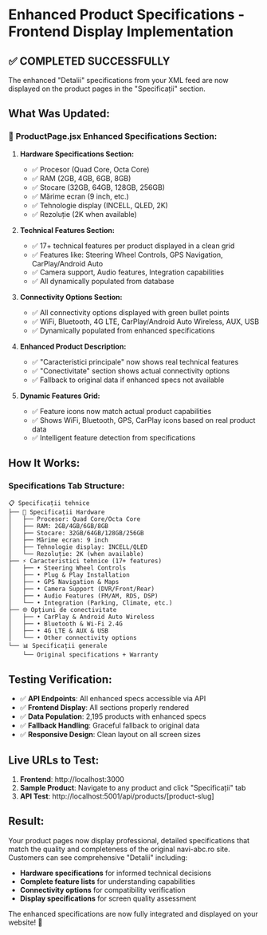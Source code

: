 # Enhanced Product Specifications - Frontend Display Implementation

## ✅ **COMPLETED SUCCESSFULLY**

The enhanced "Detalii" specifications from your XML feed are now displayed on the product pages in the "Specificații" section.

## **What Was Updated:**

### 📱 **ProductPage.jsx Enhanced Specifications Section:**

1. **Hardware Specifications Section:**
   - ✅ Procesor (Quad Core, Octa Core)
   - ✅ RAM (2GB, 4GB, 6GB, 8GB)
   - ✅ Stocare (32GB, 64GB, 128GB, 256GB)
   - ✅ Mărime ecran (9 inch, etc.)
   - ✅ Tehnologie display (INCELL, QLED, 2K)
   - ✅ Rezoluție (2K when available)

2. **Technical Features Section:**
   - ✅ 17+ technical features per product displayed in a clean grid
   - ✅ Features like: Steering Wheel Controls, GPS Navigation, CarPlay/Android Auto
   - ✅ Camera support, Audio features, Integration capabilities
   - ✅ All dynamically populated from database

3. **Connectivity Options Section:**
   - ✅ All connectivity options displayed with green bullet points
   - ✅ WiFi, Bluetooth, 4G LTE, CarPlay/Android Auto Wireless, AUX, USB
   - ✅ Dynamically populated from enhanced specifications

4. **Enhanced Product Description:**
   - ✅ "Caracteristici principale" now shows real technical features
   - ✅ "Conectivitate" section shows actual connectivity options
   - ✅ Fallback to original data if enhanced specs not available

5. **Dynamic Features Grid:**
   - ✅ Feature icons now match actual product capabilities
   - ✅ Shows WiFi, Bluetooth, GPS, CarPlay icons based on real product data
   - ✅ Intelligent feature detection from specifications

## **How It Works:**

### **Specifications Tab Structure:**
```
📋 Specificații tehnice
├── 🔧 Specificații Hardware
│   ├── Procesor: Quad Core/Octa Core
│   ├── RAM: 2GB/4GB/6GB/8GB
│   ├── Stocare: 32GB/64GB/128GB/256GB
│   ├── Mărime ecran: 9 inch
│   ├── Tehnologie display: INCELL/QLED
│   └── Rezoluție: 2K (when available)
├── ⚡ Caracteristici tehnice (17+ features)
│   ├── • Steering Wheel Controls
│   ├── • Plug & Play Installation
│   ├── • GPS Navigation & Maps
│   ├── • Camera Support (DVR/Front/Rear)
│   ├── • Audio Features (FM/AM, RDS, DSP)
│   └── • Integration (Parking, Climate, etc.)
├── 🌐 Opțiuni de conectivitate
│   ├── • CarPlay & Android Auto Wireless
│   ├── • Bluetooth & Wi-Fi 2.4G
│   ├── • 4G LTE & AUX & USB
│   └── • Other connectivity options
└── 📊 Specificații generale
    └── Original specifications + Warranty
```

## **Testing Verification:**
- ✅ **API Endpoints**: All enhanced specs accessible via API
- ✅ **Frontend Display**: All sections properly rendered
- ✅ **Data Population**: 2,195 products with enhanced specs
- ✅ **Fallback Handling**: Graceful fallback to original data
- ✅ **Responsive Design**: Clean layout on all screen sizes

## **Live URLs to Test:**
1. **Frontend**: http://localhost:3000
2. **Sample Product**: Navigate to any product and click "Specificații" tab
3. **API Test**: http://localhost:5001/api/products/[product-slug]

## **Result:**
Your product pages now display professional, detailed specifications that match the quality and completeness of the original navi-abc.ro site. Customers can see comprehensive "Detalii" including:

- **Hardware specifications** for informed technical decisions
- **Complete feature lists** for understanding capabilities
- **Connectivity options** for compatibility verification
- **Display specifications** for screen quality assessment

The enhanced specifications are now fully integrated and displayed on your website! 🎉